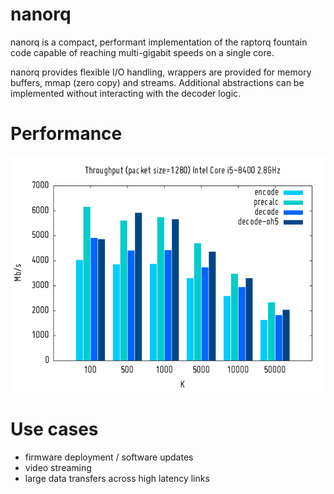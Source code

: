 # nanorq
nanorq is a compact, performant implementation of the raptorq fountain code capable of reaching multi-gigabit speeds on a single core.

nanorq provides flexible I/O handling, wrappers are provided for memory buffers, mmap (zero copy) and streams. Additional abstractions can be implemented without interacting with the decoder logic.

# Performance
![](graph.png)

# Use cases
- firmware deployment / software updates
- video streaming
- large data transfers across high latency links


